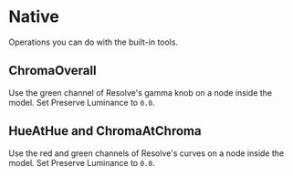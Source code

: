 # Native

Operations you can do with the built-in tools.

## ChromaOverall

Use the green channel of Resolve's gamma knob on a node inside the model. Set Preserve Luminance to `0.0`.

## HueAtHue and ChromaAtChroma

Use the red and green channels of Resolve's curves on a node inside the model. Set Preserve Luminance to `0.0`.
